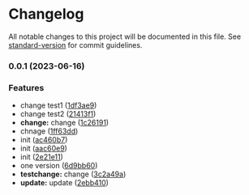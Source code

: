 # Changelog

All notable changes to this project will be documented in this file. See [standard-version](https://github.com/conventional-changelog/standard-version) for commit guidelines.

### 0.0.1 (2023-06-16)

### Features

- change test1 ([1df3ae9](https://github.com/xiebanglong/jslib/commit/1df3ae9dcebf52c9003ec3eb99a2f9b6536ebd46))
- change test2 ([21413f1](https://github.com/xiebanglong/jslib/commit/21413f1f5a9a3d1a7e1552a552b1c16b25fb4550))
- **change:** change ([1c26191](https://github.com/xiebanglong/jslib/commit/1c26191447b5b35fb27ccd3a94bb0f7a2f0de1bb))
- chnage ([1ff63dd](https://github.com/xiebanglong/jslib/commit/1ff63dda749d6d468a99c6d0f68e168bef131be0))
- init ([ac460b7](https://github.com/xiebanglong/jslib/commit/ac460b7825fe711062a05512f6012ea63e180fa8))
- init ([aac60e9](https://github.com/xiebanglong/jslib/commit/aac60e9884e5206dc2f4c1579e5a53215ede84f2))
- init ([2e21e11](https://github.com/xiebanglong/jslib/commit/2e21e11edf39127b820363edb2e2377747493c6a))
- one version ([6d9bb60](https://github.com/xiebanglong/jslib/commit/6d9bb60e8c2c412296e3192a992f0fc9018911de))
- **testchange:** change ([3c2a49a](https://github.com/xiebanglong/jslib/commit/3c2a49aa8e12d826f72c121bbc5fe847251d2d53))
- **update:** update ([2ebb410](https://github.com/xiebanglong/jslib/commit/2ebb410161b1fcf175f2ede191e96d8cfb17249d))
